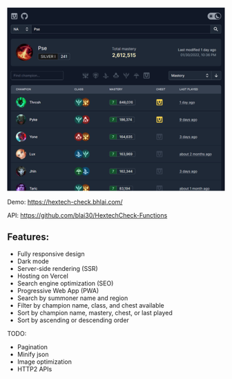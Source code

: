 ![screenshot](https://github.com/blai30/hextech-check/blob/main/resources/hextech.png?raw=true)

Demo: https://hextech-check.bhlai.com/

API: https://github.com/blai30/HextechCheck-Functions

## Features:
- Fully responsive design
- Dark mode
- Server-side rendering (SSR)
- Hosting on Vercel
- Search engine optimization (SEO)
- Progressive Web App (PWA)
- Search by summoner name and region
- Filter by champion name, class, and chest available
- Sort by champion name, mastery, chest, or last played
- Sort by ascending or descending order

TODO:
- Pagination
- Minify json
- Image optimization
- HTTP2 APIs
